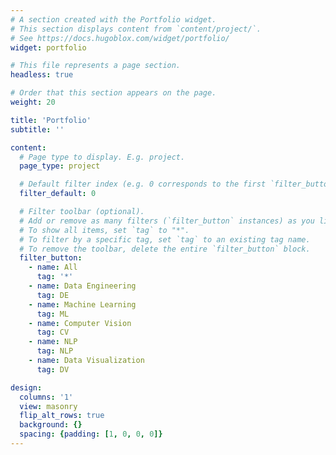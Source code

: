 ```yaml
---
# A section created with the Portfolio widget.
# This section displays content from `content/project/`.
# See https://docs.hugoblox.com/widget/portfolio/
widget: portfolio

# This file represents a page section.
headless: true

# Order that this section appears on the page.
weight: 20

title: 'Portfolio'
subtitle: ''

content:
  # Page type to display. E.g. project.
  page_type: project

  # Default filter index (e.g. 0 corresponds to the first `filter_button` instance below).
  filter_default: 0

  # Filter toolbar (optional).
  # Add or remove as many filters (`filter_button` instances) as you like.
  # To show all items, set `tag` to "*".
  # To filter by a specific tag, set `tag` to an existing tag name.
  # To remove the toolbar, delete the entire `filter_button` block.
  filter_button:
    - name: All
      tag: '*'
    - name: Data Engineering
      tag: DE
    - name: Machine Learning
      tag: ML
    - name: Computer Vision
      tag: CV
    - name: NLP
      tag: NLP
    - name: Data Visualization
      tag: DV

design:
  columns: '1'
  view: masonry
  flip_alt_rows: true
  background: {}
  spacing: {padding: [1, 0, 0, 0]}
---
```

